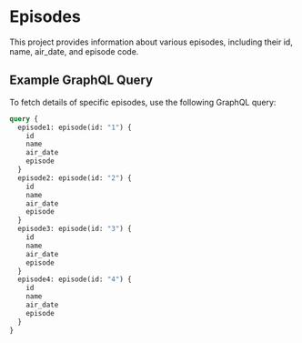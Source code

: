 # Episodes

This project provides information about various episodes, including their id, name, air_date, and episode code.

## Example GraphQL Query

To fetch details of specific episodes, use the following GraphQL query:

```graphql
query {
  episode1: episode(id: "1") {
    id
    name
    air_date
    episode
  }
  episode2: episode(id: "2") {
    id
    name
    air_date
    episode
  }
  episode3: episode(id: "3") {
    id
    name
    air_date
    episode
  }
  episode4: episode(id: "4") {
    id
    name
    air_date
    episode
  }
}
